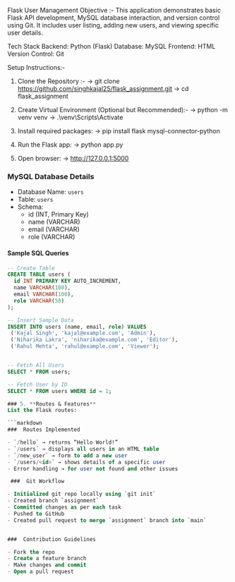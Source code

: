 Flask User Management
Objective :- This application demonstrates basic Flask API development, MySQL database interaction, and version control using Git. It includes user listing, adding new users, and viewing specific user details.

Tech Stack
Backend: Python (Flask)
Database: MySQL
Frontend: HTML
Version Control: Git

 Setup Instructions:-
1. Clone the Repository :-
→ git clone https://github.com/singhkajal25/flask_assignment.git
→ cd flask_assignment

2. Create Virtual Environment (Optional but Recommended):- 
→ python -m venv venv
→ .\venv\Scripts\Activate

3. Install required packages:
→ pip install flask mysql-connector-python

4.  Run the Flask app:
→ python app.py

5. Open browser:
→ http://127.0.0.1:5000


 
 ###  MySQL Database Details

- Database Name: `users`
- Table: `users`
- Schema:
  - id (INT, Primary Key)
  - name (VARCHAR)
  - email (VARCHAR)
  - role (VARCHAR)

#### Sample SQL Queries

```sql
-- Create Table
CREATE TABLE users (
  id INT PRIMARY KEY AUTO_INCREMENT,
  name VARCHAR(100),
  email VARCHAR(100),
  role VARCHAR(50)
);

-- Insert Sample Data
INSERT INTO users (name, email, role) VALUES
 ('Kajal Singh', 'kajal@example.com', 'Admin'),
 ('Niharika Lakra', 'niharika@example.com', 'Editor'),
 ('Rahul Mehta', 'rahul@example.com', 'Viewer');


-- Fetch All Users
SELECT * FROM users;

-- Fetch User by ID
SELECT * FROM users WHERE id = 1;

### 5. **Routes & Features**
List the Flask routes:

```markdown
###  Routes Implemented

- `/hello` → returns “Hello World!”
- `/users` → displays all users in an HTML table
- `/new_user` → form to add a new user
- `/users/<id>` → shows details of a specific user
- Error handling → for user not found and other issues

 ###  Git Workflow

- Initialized git repo locally using `git init`
- Created branch `assignment`
- Committed changes as per each task
- Pushed to GitHub
- Created pull request to merge `assignment` branch into `main`


###  Contribution Guidelines

- Fork the repo
- Create a feature branch
- Make changes and commit
- Open a pull request

 
 
 
